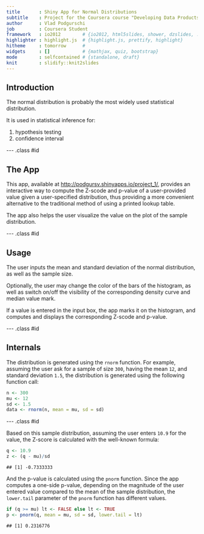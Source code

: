 ```yaml
---
title       : Shiny App for Normal Distributions
subtitle    : Project for the Coursera course "Developing Data Products"
author      : Vlad Podgurschi
job         : Coursera Student
framework   : io2012        # {io2012, html5slides, shower, dzslides, ...}
highlighter : highlight.js  # {highlight.js, prettify, highlight}
hitheme     : tomorrow      # 
widgets     : []            # {mathjax, quiz, bootstrap}
mode        : selfcontained # {standalone, draft}
knit        : slidify::knit2slides
---
```


## Introduction

The normal distribution is probably the most widely used statistical distribution.

It is used in statistical inference for:

1.  hypothesis testing
2.  confidence interval

--- .class #id 

## The App

This app, available at http://podgursv.shinyapps.io/project_1/, provides an interactive way to compute the Z-scode and p-value of a user-provided value given a user-specified distribution, thus providing a more convenient alternative to the traditional method of using a printed lookup table.

The app also helps the user visualize the value on the plot of the sample distribution.

--- .class #id 

## Usage

The user inputs the mean and standard deviation of the normal distribution, as well as the sample size.

Optionally, the user may change the color of the bars of the histogram, as well as switch on/off the visibility of the corresponding density curve and median value mark.

If a value is entered in the input box, the app marks it on the histogram, and computes and displays the corresponding Z-scode and p-value.

--- .class #id 

## Internals

The distribution is generated using the `rnorm` function.  For example, assuming the user ask for a sample of size `300`, having the mean `12`, and standard deviation `1.5`, the distribution is generated using the following function call:

```r
n <- 300
mu <- 12
sd <- 1.5
data <- rnorm(n, mean = mu, sd = sd)
```


--- .class #id 

Based on this sample distribution, assuming the user enters `10.9` for the value, the Z-score is calculated with the well-known formula:

```r
q <- 10.9
z <- (q - mu)/sd
```

```
## [1] -0.7333333
```

And the p-value is calculated using the `pnorm` function.  Since the app computes a one-side p-value, depending on the magnitude of the user entered value compared to the mean of the sample distribution, the `lower.tail` parameter of the `pnorm` function has different values.

```r
if (q >= mu) lt <- FALSE else lt <- TRUE
p <- pnorm(q, mean = mu, sd = sd, lower.tail = lt)
```

```
## [1] 0.2316776
```
